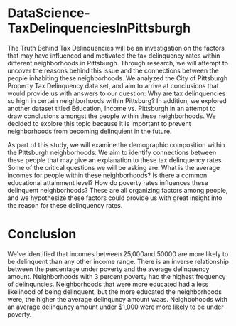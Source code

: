 # DataScience-TaxDelinquenciesInPittsburgh
The Truth Behind Tax Delinquencies will be an investigation on the factors that may have influenced and motivated the tax delinquency rates within different neighborhoods in Pittsburgh. Through research, we will attempt to uncover the reasons behind this issue and the connections between the people inhabiting these neighborhoods. We analyzed the City of Pittsburgh Property Tax Delinquency data set, and aim to arrive at conclusions that would provide us with answers to our question: Why are tax delinquencies so high in certain neighborhoods within Pittsburg? In addition, we explored another dataset titled Education, Income vs. Pittsburgh in an attempt to draw conclusions amongst the people within these neighborhoods. We decided to explore this topic because it is important to prevent neighborhoods from becoming delinquient in the future.

As part of this study, we will examine the demographic composition within the Pittsburgh neighborhoods. We aim to identify connections between these people that may give an explanation to these tax delinquency rates. Some of the critical questions we will be asking are: What is the average incomes for people within these neighborhoods? Is there a common educational attainment level? How do poverty rates influences these delinquent neighborhoods? These are all organizing factors among people, and we hypothesize these factors could provide us with great insight into the reason for these delinquency rates.

# Conclusion
We've identified that incomes between  25,000and
 50000 are more likely to be delinquent than any other income range. There is an inverse relationship between the percentage under poverty and the average delinquency amount. Neighborhoods with 3 percent poverty had the highest frequency of delinquncies. Neighborhoods that were more educated had a less likelihood of being delinquent, but the more educated the neighborhoods were, the higher the average delinquncy amount waas. Neighbohoods with an average delinquncy amount under $1,000 were more likely to be under poverty.
